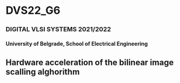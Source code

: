 # DVS22_G6
### DIGITAL VLSI SYSTEMS 2021/2022
#### University of Belgrade, School of Electrical Engineering

## Hardware acceleration of the bilinear image scalling alghorithm